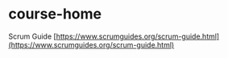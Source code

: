 # course-home

Scrum Guide [https://www.scrumguides.org/scrum-guide.html](https://www.scrumguides.org/scrum-guide.html)
